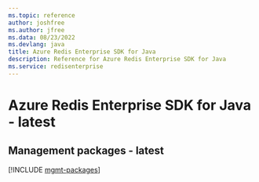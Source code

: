```yaml
---
ms.topic: reference
author: joshfree
ms.author: jfree
ms.data: 08/23/2022
ms.devlang: java
title: Azure Redis Enterprise SDK for Java
description: Reference for Azure Redis Enterprise SDK for Java
ms.service: redisenterprise
---
```

# Azure Redis Enterprise SDK for Java - latest

## Management packages - latest
[!INCLUDE [mgmt-packages](redis-enterprise-mgmt-index.md)]